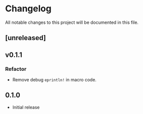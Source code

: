 # Changelog

All notable changes to this project will be documented in this file.

## [unreleased]

## v0.1.1

### Refactor

- Remove debug `eprintln!` in macro code.

## 0.1.0

- Initial release
